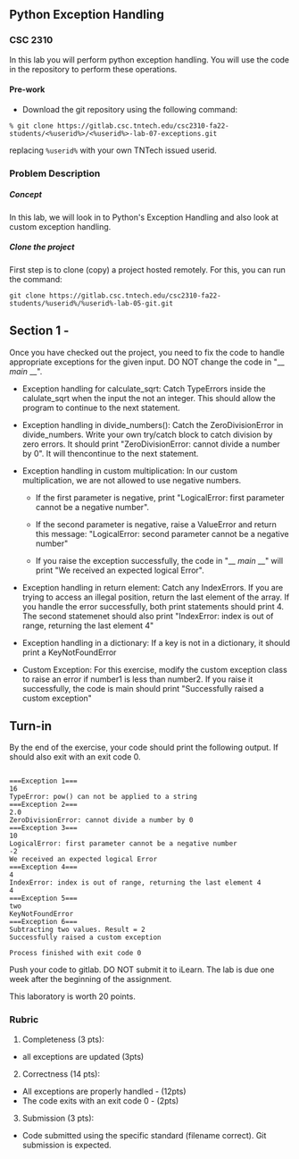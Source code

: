## Python Exception Handling

### [](#csc-2310)CSC 2310

In this lab you will perform python exception handling. You will use the code in the repository to perform these operations.

#### Pre-work

-   Download the git repository using the following command:

```
% git clone https://gitlab.csc.tntech.edu/csc2310-fa22-students/<%userid%>/<%userid%>-lab-07-exceptions.git
```

replacing `%userid%` with your own TNTech issued userid.

### Problem Description

##### Concept
In this lab, we will look in to Python's Exception Handling and also look at custom exception handling.


##### Clone the project

First step is to clone (copy) a project hosted remotely. For this, you can run the command:
```
git clone https://gitlab.csc.tntech.edu/csc2310-fa22-students/%userid%/%userid%-lab-05-git.git
```


## Section 1 - 

Once you have checked out the project, you need to fix the code to handle appropriate exceptions for the given input. DO NOT change the code in "__ _main_ __".


* Exception handling for calculate_sqrt:
 Catch TypeErrors inside the calulate_sqrt when the input the not an integer. This should allow the program to continue to the next statement.

* Exception handling in divide_numbers():
Catch the ZeroDivisionError in divide_numbers. Write your own try/catch block to catch division by zero errors. It should print "ZeroDivisionError: cannot divide a number by 0". It will thencontinue to the next statement.


* Exception handling in custom multiplication:
In our custom multiplication, we are not allowed to use negative numbers. 
    
     - If the first parameter is negative, print "LogicalError: first parameter cannot be a negative number".

     - If the second parameter is negative, raise a ValueError and return this message: "LogicalError: second parameter cannot be a negative number"

	 - If you raise the exception successfully, the code in "__ _main_ __" will print "We received an expected logical Error".

* Exception handling in return element:
Catch any IndexErrors. If you are trying to access an illegal position, return the last element of the array. If you handle the error successfully, both print statements should print 4. The second statemenet should also print "IndexError: index is out of range, returning the last element 4"


* Exception handling in a dictionary: 
If a key is not in a dictionary, it should print a KeyNotFoundError


* Custom Exception:
For this exercise, modify the custom exception class to raise an error if number1 is less than number2. If you raise it successfully, the code is main should print "Successfully raised a custom exception"

## Turn-in

By the end of the exercise, your code should print the following output. If should also exit with an exit code 0.


```

===Exception 1===
16
TypeError: pow() can not be applied to a string
===Exception 2===
2.0
ZeroDivisionError: cannot divide a number by 0
===Exception 3===
10
LogicalError: first parameter cannot be a negative number
-2
We received an expected logical Error
===Exception 4===
4
IndexError: index is out of range, returning the last element 4
4
===Exception 5===
two
KeyNotFoundError
===Exception 6===
Subtracting two values. Result = 2
Successfully raised a custom exception

Process finished with exit code 0
```

Push your code to gitlab. DO NOT submit it to iLearn. The lab is due one week after the beginning of the assignment.

This laboratory is worth 20 points.

  

### Rubric

  

1. Completeness (3 pts): 
 - all exceptions are updated (3pts)


2. Correctness (14 pts): 
- All exceptions are properly handled - (12pts)
- The code exits with an exit code 0 - (2pts)

3. Submission (3 pts): 
- Code submitted using the specific standard (filename correct). Git submission is expected.

